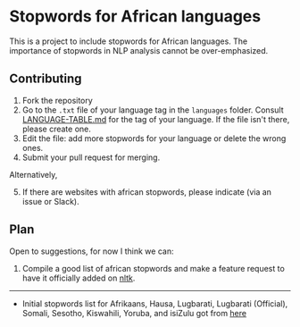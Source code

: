 # Stopwords for African languages

This is a project to include stopwords for African languages. The importance of stopwords in NLP analysis cannot be over-emphasized.

## Contributing
1. Fork the repository
2. Go to the  `.txt` file of your language tag in the `languages` folder. Consult [LANGUAGE-TABLE.md](LANGUAGE-TABLE.md) for the tag of your language. If the file isn't there, please create one. 
3. Edit the file: add more stopwords for your language or delete the wrong ones.
4. Submit your pull request for merging.

Alternatively,

5. If there are websites with african stopwords, please indicate (via an issue or Slack).
 
## Plan
Open to suggestions, for now I think we can:

1. Compile a good list of african stopwords and make a feature request to have it officially added on [nltk](https://github.com/nltk/nltk/blob/develop/CONTRIBUTING.md).


___

- Initial stopwords list for Afrikaans, Hausa, Lugbarati, Lugbarati (Official), Somali, Sesotho, Kiswahili, Yoruba, and isiZulu got from [here](https://www.kaggle.com/rtatman/stopword-lists-for-african-languages) 